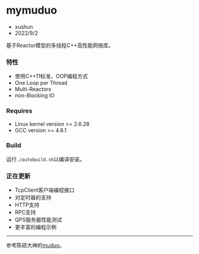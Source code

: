 # mymuduo

- xushun
- 2022/9/2

基于Reactor模型的多线程C++高性能网络库。

### 特性

- 使用C++11标准，OOP编程方式
- One Loop per Thread
- Multi-Reactors
- non-Blocking IO

### Requires

- Linux kernel version >= 2.6.28
- GCC version >= 4.8.1

### Build

运行`./autobuild.sh`以编译安装。

### 正在更新

- TcpClient客户端编程接口
- 对定时器的支持
- HTTP支持
- RPC支持
- QPS服务器性能测试
- 更丰富的编程示例


------

参考陈硕大神的[muduo](https://github.com/chenshuo/muduo)。